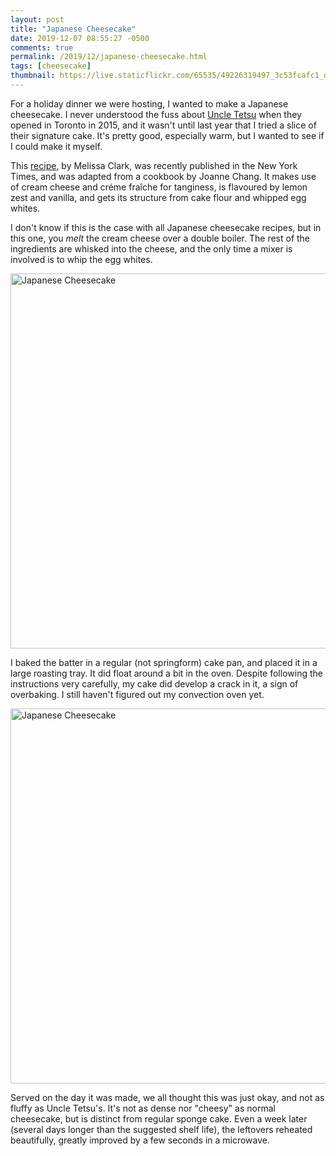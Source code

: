 ```yaml
---
layout: post
title: "Japanese Cheesecake"
date: 2019-12-07 08:55:27 -0500
comments: true
permalink: /2019/12/japanese-cheesecake.html
tags: [cheesecake]
thumbnail: https://live.staticflickr.com/65535/49226319497_3c53fcafc1_q_d.jpg
---
```


For a holiday dinner we were hosting, I wanted to make a Japanese
cheesecake. I never understood the fuss about [Uncle Tetsu](http://uncletetsu-ca.com/) 
when they opened in Toronto in 2015, and it wasn't until last year that I 
tried a slice of their signature cake. It's pretty good, especially warm, but 
I wanted to see if I could make it myself. 

This [recipe](https://cooking.nytimes.com/recipes/1020666-japanese-cheesecake), by Melissa
Clark, was recently published in the New York Times, and was adapted from a cookbook by 
Joanne Chang. It makes use of cream cheese and créme fraîche for tanginess, is flavoured
by lemon zest and vanilla, and gets its structure from cake flour and whipped egg whites.

I don't know if this is the case with all Japanese cheesecake recipes, but in this one,
you _melt_ the cream cheese over a double boiler. The rest of the ingredients are whisked
into the cheese, and the only time a mixer is involved is to whip the egg whites.

<a data-flickr-embed="true" href="https://www.flickr.com/photos/gnuf/49226319367/in/dateposted/" title="Japanese Cheesecake"><img src="https://live.staticflickr.com/65535/49226319367_72467dd56c_c.jpg" width="800" height="600" alt="Japanese Cheesecake"></a><script async src="//embedr.flickr.com/assets/client-code.js" charset="utf-8"></script>

I baked the batter in a regular (not springform) cake pan, and placed it in a large
roasting tray. It did float around a bit in the oven. Despite following the instructions
very carefully, my cake did develop a crack in it, a sign of overbaking. I still haven't
figured out my convection oven yet.

<a data-flickr-embed="true" href="https://www.flickr.com/photos/gnuf/49226319497/in/photostream/" title="Japanese Cheesecake"><img src="https://live.staticflickr.com/65535/49226319497_3c53fcafc1_c.jpg" width="800" height="600" alt="Japanese Cheesecake"></a><script async src="//embedr.flickr.com/assets/client-code.js" charset="utf-8"></script>

Served on the day it was made, we all thought this was just okay, and not as fluffy as
Uncle Tetsu's. It's not as dense nor "cheesy" as normal cheesecake, but is distinct
from regular sponge cake. Even a week later (several days longer than the suggested shelf life),
the leftovers reheated beautifully, greatly improved by a few seconds in a microwave.
